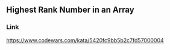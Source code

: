## Highest Rank Number in an Array

### Link

https://www.codewars.com/kata/5420fc9bb5b2c7fd57000004